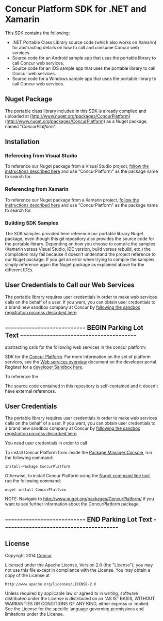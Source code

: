 Concur Platform SDK for .NET and Xamarin
==================================================

This SDK contains the following:
* .NET Portable Class Library source code (which also works on Xamarin) for abstracting details on how to call and consume Concur web services.
* Source code for an Android sample app that uses the portable library to call Concur web services.
* Source code for an iOS sample app that uses the portable library to call Concur web services.
* Source code for a Windows sample app that uses the portable library to call Concur web services.


## Nuget Package

The portable class library included in this SDK is already compiled and uploaded at [http://www.nuget.org/packages/ConcurPlatform](http://www.nuget.org/packages/ConcurPlatform) as a Nuget package, named "*ConcurPlatform*".


## Installation

### Referecing from Visual Studio

To reference our Nuget package from a Visual Studio project, [follow the instructions described here](http://docs.nuget.org/consume/package-manager-dialog) and use "ConcurPlatform" as the package name to search for.


### Referencing from Xamarin

To reference our Nuget package from a Xamarin project, [follow the instructions described here](http://developer.xamarin.com/guides/cross-platform/application_fundamentals/nuget_walkthrough) and use "ConcurPlatform" as the package name to search for.


### Building SDK Samples

The SDK samples provided here reference our portable library Nuget package, even though this git repository also provides the source code for the portable library. Depending on how you choose to compile the samples (Xamarin versus Visual Studio, IDE version, build versus rebuild, etc.) the compilation may fail because it doesn't understand the project reference to our Nuget package. If you get an error when trying to compile the samples, simply reference again the Nuget package as explained above for the different IDEs.


## User Credentials to Call our Web Services

The portable library requires user credentials in order to make web services calls on the behalf of a user. If you want, you can obtain user credentials to a brand new sandbox company at Concur by [following the sandbox registration process described here](https://developer.concur.com/register).  







## --------------------------- BEGIN Parking Lot Text ---------------------------------------

abstracting calls for the following web services in the concur platform:

SDK for the [Concur Platform](http://developer.concur.com). For more information on the set of platform services, see the [Web services overview](https://developer.concur.com/get-started/webservices-overview) document on the developer portal.
Register for a [developer Sandbox here](https://developer.concur.com/register).


To reference the 

The source code contained in this repository is self-contained and it doesn't have external references.

## User Credentials

The portable library requires user credentials in order to make web services calls on the behalf of a user. If you want, you can obtain user credentials to a brand new sandbox company at Concur by [following the sandbox registration process described here](https://developer.concur.com/register).  

You need user credentials in order to call 

To install Concur Platform from inside the [Package Manager Console](http://docs.nuget.org/docs/start-here/using-the-package-manager-console), run the following command:

    Install-Package ConcurPlatform

Otherwise, to install Concur Platform using the [Nuget command line tool](https://docs.nuget.org/consume/command-line-reference), run the following command:

    nuget install ConcurPlatform

NOTE: Navigate to http://www.nuget.org/packages/ConcurPlatform/ if you want to see further information about the ConcurPlatform package.

## --------------------------- END Parking Lot Text ---------------------------------------






## License

Copyright 2014 [Concur](http://www.concur.com)

Licensed under the Apache License, Version 2.0 (the "License");
you may not use this file except in compliance with the License.
You may obtain a copy of the License at

    http://www.apache.org/licenses/LICENSE-2.0

Unless required by applicable law or agreed to in writing, software
distributed under the License is distributed on an "AS IS" BASIS,
WITHOUT WARRANTIES OR CONDITIONS OF ANY KIND, either express or implied.
See the License for the specific language governing permissions and
limitations under the License.
